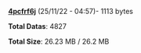 [**4pcfrf6j**](/data/4pcfrf6j.txt) (25/11/22 - 04:57)- 1113 bytes

**Total Datas**: 4827

**Total Size**: 26.23 MB / 26.2 MB